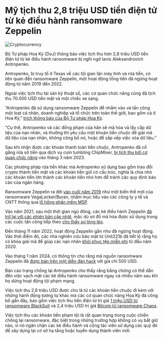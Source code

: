 # Mỹ tịch thu 2,8 triệu USD tiền điện tử từ kẻ điều hành ransomware Zeppelin

![Cryptocurrency](https://www.bleepstatic.com/content/hl-images/2025/05/16/Cryptocurrency.jpg)

Bộ Tư pháp Hoa Kỳ (DoJ) thông báo việc tịch thu hơn 2,8 triệu USD tiền điện tử từ kẻ điều hành ransomware bị nghi ngờ Ianis Aleksandrovich Antropenko.

Antropenko, bị truy tố ở Texas về các tội gian lận máy tính và rửa tiền, có liên quan đến ransomware Zeppelin, một hoạt động tống tiền đã ngừng hoạt động từ năm 2019 đến 2022.

Ngoài việc tịch thu tài sản kỹ thuật số, các cơ quan chức năng cũng đã tịch thu 70.000 USD tiền mặt và một chiếc xe sang.

“Antropenko đã sử dụng ransomware Zeppelin để nhắm vào và tấn công một loạt cá nhân, doanh nghiệp và tổ chức trên toàn thế giới, bao gồm cả ở Hoa Kỳ,” [trích thông báo của Bộ Tư pháp Hoa Kỳ](https://www.justice.gov/opa/pr/justice-department-announces-seizure-over-28-million-cryptocurrency-cash-and-other-assets).

"Cụ thể, Antropenko và các đồng phạm của hắn sẽ mã hóa và lấy cắp dữ liệu của nạn nhân, và thường thì yêu cầu một khoản tiền chuộc để giải mã dữ liệu của nạn nhân, không công bố nó, hoặc để sắp xếp việc xóa dữ liệu.”

Sau khi nhận được các khoản thanh toán tiền chuộc, Antropenko đã cố gắng rửa số tiền qua dịch vụ coin tumbling ChipMixer, [bị tịch thu bởi cơ quan chức năng](https://www.bleepingcomputer.com/news/security/chipmixer-platform-seized-for-laundering-ransomware-payments-drug-sales/) vào tháng 3 năm 2023.

Các phương pháp rửa tiền khác mà Antropenko sử dụng bao gồm trao đổi crypto thành tiền mặt và các khoản tiền gửi có cấu trúc, nghĩa là chia nhỏ các khoản tiền lớn thành các khoản tiền nhỏ hơn để tránh các quy định báo cáo của ngân hàng.

Ransomware Zeppelin ra đời [vào cuối năm 2019](https://www.bleepingcomputer.com/news/security/zeppelin-ransomware-targets-healthcare-and-it-companies/) như một biến thể mới của ransomware VegaLocker/Buran, nhắm mục tiêu vào các công ty y tế và CNTT thông qua [lỗ hổng phần mềm MSP](https://www.bleepingcomputer.com/news/security/screenconnect-msp-software-used-to-install-zeppelin-ransomware/).

Vào năm 2021, sau một thời gian ngủ đông, các kẻ điều hành Zeppelin [đã trở lại với các phiên bản cập nhật](https://www.bleepingcomputer.com/news/security/zeppelin-ransomware-comes-back-to-life-with-updated-versions/), mặc dù sơ đồ mã hóa được sử dụng trong các cuộc tấn công tiếp theo [cho thấy sự lỏng lẻo](https://www.bleepingcomputer.com/news/security/fbi-zeppelin-ransomware-may-encrypt-devices-multiple-times-in-attacks/).

Đến tháng 11 năm 2022, hoạt động Zeppelin gần như đã ngừng hoạt động. Vào thời điểm đó, các nhà nghiên cứu bảo mật từ Unit221b đã tiết lộ rằng họ có khóa giải mã để giúp các nạn nhân [khôi phục tệp miễn phí](https://www.bleepingcomputer.com/news/security/researchers-secretly-helped-decrypt-zeppelin-ransomware-for-2-years/) từ đầu năm 2020.

Vào tháng 1 năm 2024, có thông tin cho rằng mã nguồn ransomware Zeppelin đã [được bán trên một diễn đàn hack](https://www.bleepingcomputer.com/news/security/zeppelin-ransomware-source-code-sold-for-500-on-hacking-forum/) với giá chỉ 500 USD.

Bản cáo trạng chống lại Antropenko cho thấy rằng bằng chứng có thể dẫn đến việc vạch mặt các kẻ điều hành ransomware ngay cả nhiều năm sau khi họ dừng hoạt động tội phạm mạng.

Việc tịch thu 2,8 triệu USD được cho là từ các khoản tiền chuộc đi kèm với những hành động tương tự khác mà các cơ quan chức năng Hoa Kỳ đã công bố gần đây, bao gồm việc tịch thu tiền điện tử trị giá [1 triệu USD từ ransomware BlackSuit](https://www.bleepingcomputer.com/news/security/us-govt-seizes-1-million-in-crypto-from-blacksuit-ransomware-gang/) và 2,4 triệu USD trị giá [Bitcoin từ ransomware Chaos](https://www.bleepingcomputer.com/news/security/fbi-seizes-24m-in-bitcoin-from-new-chaos-ransomware-operation/).

Việc tịch thu các khoản tiền phạm tội là rất quan trọng trong cuộc chiến chống lại ransomware, đặc biệt trong những trường hợp không có vụ bắt giữ nào, vì nó ngăn chặn các kẻ điều hành và cộng tác viên sử dụng các quỹ đó để xây dựng lại cơ sở hạ tầng hoặc tuyển dụng thành viên mới.